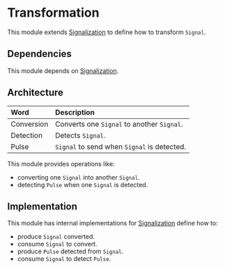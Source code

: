 # Transformation

This module extends [Signalization](./Signalization.md) to define how to transform `Signal`.

## Dependencies

This module depends on [Signalization](./Signalization.md).

## Architecture

| Word | Description |
|:-|:-|
| Conversion | Converts one `Signal` to another `Signal`. |
| Detection | Detects `Signal`. |
| Pulse | `Signal` to send when `Signal` is detected. |

This module provides operations like:

- converting one `Signal` into another `Signal`.
- detecting `Pulse` when one `Signal` is detected.

## Implementation

This module has internal implementations for [Signalization](./Signalization.md) define how to:

- produce `Signal` converted.
- consume `Signal` to convert.
- produce `Pulse` detected from `Signal`.
- consume `Signal` to detect `Pulse`.
